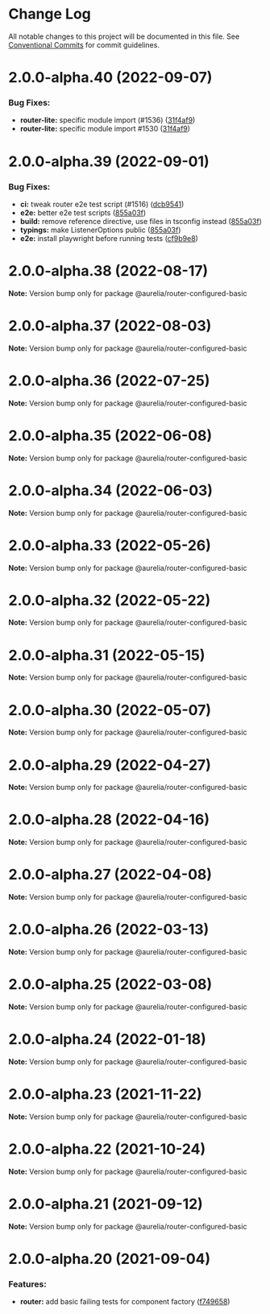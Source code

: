 # Change Log

All notable changes to this project will be documented in this file.
See [Conventional Commits](https://conventionalcommits.org) for commit guidelines.

<a name="2.0.0-alpha.40"></a>
# 2.0.0-alpha.40 (2022-09-07)

### Bug Fixes:

* **router-lite:** specific module import (#1536) ([31f4af9](https://github.com/aurelia/aurelia/commit/31f4af9))
* **router-lite:** specific module import #1530 ([31f4af9](https://github.com/aurelia/aurelia/commit/31f4af9))

<a name="2.0.0-alpha.39"></a>
# 2.0.0-alpha.39 (2022-09-01)

### Bug Fixes:

* **ci:** tweak router e2e test script (#1516) ([dcb9541](https://github.com/aurelia/aurelia/commit/dcb9541))
* **e2e:** better e2e test scripts ([855a03f](https://github.com/aurelia/aurelia/commit/855a03f))
* **build:** remove reference directive, use files in tsconfig instead ([855a03f](https://github.com/aurelia/aurelia/commit/855a03f))
* **typings:** make ListenerOptions public ([855a03f](https://github.com/aurelia/aurelia/commit/855a03f))
* **e2e:** install playwright before running tests ([cf9b9e8](https://github.com/aurelia/aurelia/commit/cf9b9e8))

<a name="2.0.0-alpha.38"></a>
# 2.0.0-alpha.38 (2022-08-17)

**Note:** Version bump only for package @aurelia/router-configured-basic

<a name="2.0.0-alpha.37"></a>
# 2.0.0-alpha.37 (2022-08-03)

**Note:** Version bump only for package @aurelia/router-configured-basic

<a name="2.0.0-alpha.36"></a>
# 2.0.0-alpha.36 (2022-07-25)

**Note:** Version bump only for package @aurelia/router-configured-basic

<a name="2.0.0-alpha.35"></a>
# 2.0.0-alpha.35 (2022-06-08)

**Note:** Version bump only for package @aurelia/router-configured-basic

<a name="2.0.0-alpha.34"></a>
# 2.0.0-alpha.34 (2022-06-03)

**Note:** Version bump only for package @aurelia/router-configured-basic

<a name="2.0.0-alpha.33"></a>
# 2.0.0-alpha.33 (2022-05-26)

**Note:** Version bump only for package @aurelia/router-configured-basic

<a name="2.0.0-alpha.32"></a>
# 2.0.0-alpha.32 (2022-05-22)

**Note:** Version bump only for package @aurelia/router-configured-basic

<a name="2.0.0-alpha.31"></a>
# 2.0.0-alpha.31 (2022-05-15)

**Note:** Version bump only for package @aurelia/router-configured-basic

<a name="2.0.0-alpha.30"></a>
# 2.0.0-alpha.30 (2022-05-07)

**Note:** Version bump only for package @aurelia/router-configured-basic

<a name="2.0.0-alpha.29"></a>
# 2.0.0-alpha.29 (2022-04-27)

**Note:** Version bump only for package @aurelia/router-configured-basic

<a name="2.0.0-alpha.28"></a>
# 2.0.0-alpha.28 (2022-04-16)

**Note:** Version bump only for package @aurelia/router-configured-basic

<a name="2.0.0-alpha.27"></a>
# 2.0.0-alpha.27 (2022-04-08)

**Note:** Version bump only for package @aurelia/router-configured-basic

<a name="2.0.0-alpha.26"></a>
# 2.0.0-alpha.26 (2022-03-13)

**Note:** Version bump only for package @aurelia/router-configured-basic

<a name="2.0.0-alpha.25"></a>
# 2.0.0-alpha.25 (2022-03-08)

**Note:** Version bump only for package @aurelia/router-configured-basic

<a name="2.0.0-alpha.24"></a>
# 2.0.0-alpha.24 (2022-01-18)

**Note:** Version bump only for package @aurelia/router-configured-basic

<a name="2.0.0-alpha.23"></a>
# 2.0.0-alpha.23 (2021-11-22)

**Note:** Version bump only for package @aurelia/router-configured-basic

<a name="2.0.0-alpha.22"></a>
# 2.0.0-alpha.22 (2021-10-24)

**Note:** Version bump only for package @aurelia/router-configured-basic

<a name="2.0.0-alpha.21"></a>
# 2.0.0-alpha.21 (2021-09-12)

**Note:** Version bump only for package @aurelia/router-configured-basic

<a name="2.0.0-alpha.20"></a>
# 2.0.0-alpha.20 (2021-09-04)

### Features:

* **router:** add basic failing tests for component factory ([f749658](https://github.com/aurelia/aurelia/commit/f749658))

